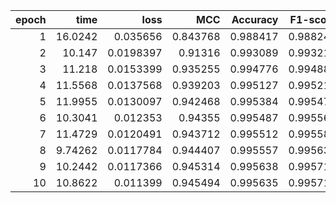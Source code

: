 |   epoch |     time |      loss |      MCC |   Accuracy |   F1-score |
|--------:|---------:|----------:|---------:|-----------:|-----------:|
|       1 | 16.0242  | 0.035656  | 0.843768 |   0.988417 |   0.988241 |
|       2 | 10.147   | 0.0198397 | 0.91316  |   0.993089 |   0.993211 |
|       3 | 11.218   | 0.0153399 | 0.935255 |   0.994776 |   0.994885 |
|       4 | 11.5568  | 0.0137568 | 0.939203 |   0.995127 |   0.995218 |
|       5 | 11.9955  | 0.0130097 | 0.942468 |   0.995384 |   0.995471 |
|       6 | 10.3041  | 0.012353  | 0.94355  |   0.995487 |   0.995567 |
|       7 | 11.4729  | 0.0120491 | 0.943712 |   0.995512 |   0.995588 |
|       8 |  9.74262 | 0.0117784 | 0.944407 |   0.995557 |   0.995635 |
|       9 | 10.2442  | 0.0117366 | 0.945314 |   0.995638 |   0.995712 |
|      10 | 10.8622  | 0.011399  | 0.945494 |   0.995635 |   0.995714 |